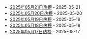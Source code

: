 * [2025年05月21日热榜](https://product-daily.haha.ai/posts/20250521) - 2025-05-21
* [2025年05月20日热榜](https://product-daily.haha.ai/posts/20250520) - 2025-05-20
* [2025年05月19日热榜](https://product-daily.haha.ai/posts/20250519) - 2025-05-19
* [2025年05月18日热榜](https://product-daily.haha.ai/posts/20250518) - 2025-05-18
* [2025年05月17日热榜](https://product-daily.haha.ai/posts/20250517) - 2025-05-17
